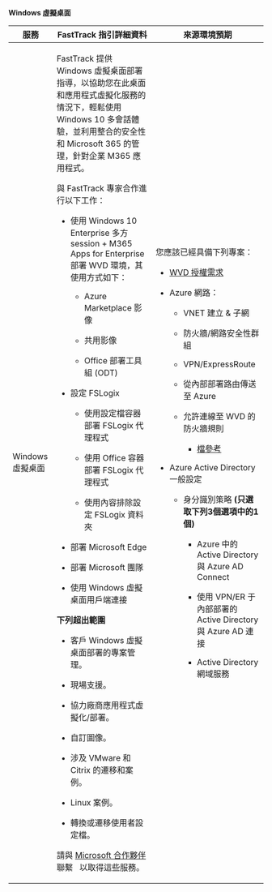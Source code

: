 **Windows 虛擬桌面**

<table>
<thead>
<tr class="header">
<th><strong>服務</strong></th>
<th><strong>FastTrack 指引詳細資料</strong></th>
<th><strong>來源環境預期</strong></th>
</tr>
</thead>
<tbody>
<tr class="odd">
<td>Windows 虛擬桌面</td>
<td><p>FastTrack 提供 Windows 虛擬桌面部署指導，以協助您在此桌面和應用程式虛擬化服務的情況下，輕鬆使用 Windows 10 多會話體驗，並利用整合的安全性和 Microsoft 365 的管理，針對企業 M365 應用程式。</p>
<p>與 FastTrack 專家合作進行以下工作：</p>
<ul>
<li><p>使用 Windows 10 Enterprise 多方 session + M365 Apps for Enterprise 部署 WVD 環境，其使用方式如下：</p>
<ul>
<li><p>Azure Marketplace 影像</p></li>
<li><p>共用影像</p></li>
<li><p>Office 部署工具組 (ODT) </p></li>
</ul></li>
<li><p>設定 FSLogix</p>
<ul>
<li><p>使用設定檔容器部署 FSLogix 代理程式</p></li>
<li><p>使用 Office 容器部署 FSLogix 代理程式</p></li>
<li><p>使用內容排除設定 FSLogix 資料夾</p></li>
</ul></li>
<li><p>部署 Microsoft Edge</p></li>
<li><p>部署 Microsoft 團隊</p></li>
<li><p>使用 Windows 虛擬桌面用戶端連接</p></li>
</ul>
<p><strong>下列超出範圍</strong></p>
<ul>
<li><p>客戶 Windows 虛擬桌面部署的專案管理。</p></li>
<li><p>現場支援。</p></li>
<li><p>協力廠商應用程式虛擬化/部署。</p></li>
<li><p>自訂圖像。</p></li>
<li><p>涉及 VMware 和 Citrix 的遷移和案例。</p></li>
<li><p>Linux 案例。</p></li>
<li><p>轉換或遷移使用者設定檔。</p></li>
</ul>
<p>請與 <a href="https://go.microsoft.com/fwlink/?linkid=2080150">Microsoft 合作夥伴</a>聯繫   以取得這些服務。</p></td>
<td><p>您應該已經具備下列專案：</p>
<ul>
<li><p><a href="https://docs.microsoft.com/en-us/azure/virtual-desktop/overview#requirements">WVD 授權需求</a></p></li>
<li><p>Azure 網路：</p>
<ul>
<li><p>VNET 建立 &amp; 子網</p></li>
<li><p>防火牆/網路安全性群組</p></li>
<li><p>VPN/ExpressRoute</p></li>
<li><p>從內部部署路由傳送至 Azure</p></li>
<li><p>允許連線至 WVD 的防火牆規則</p>
<ul>
<li><p><a href="https://docs.microsoft.com/en-us/azure/virtual-desktop/overview#supported-remote-desktop-clients">檔參考</a></p></li>
</ul></li>
</ul></li>
<li><p>Azure Active Directory 一般設定</p>
<ul>
<li><p>身分識別策略 <strong> (只選取下列3個選項中的1個) </strong></p>
<ul>
<li><p>Azure 中的 Active Directory 與 Azure AD Connect</p></li>
<li><p>使用 VPN/ER 于內部部署的 Active Directory 與 Azure AD 連接</p></li>
<li><p>Active Directory 網域服務</p></li>
</ul></li>
</ul></li>
</ul></td>
</tr>
</tbody>
</table>
